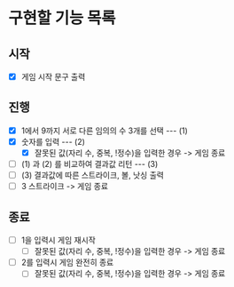 # 구현할 기능 목록

## 시작

- [x] 게임 시작 문구 출력

## 진행

- [x] 1에서 9까지 서로 다른 임의의 수 3개를 선택 --- (1)
- [x] 숫자를 입력 --- (2)
  - [x] 잘못된 값(자리 수, 중복, !정수)을 입력한 경우 -> 게임 종료
- [ ] (1) 과 (2) 를 비교하여 결과값 리턴 --- (3)
- [ ] (3) 결과값에 따른 스트라이크, 볼, 낫싱 출력
- [ ] 3 스트라이크 -> 게임 종료

## 종료

- [ ] 1을 입력시 게임 재시작
  - [ ] 잘못된 값(자리 수, 중복, !정수)을 입력한 경우 -> 게임 종료
- [ ] 2를 입력시 게임 완전히 종료
  - [ ] 잘못된 값(자리 수, 중복, !정수)을 입력한 경우 -> 게임 종료
